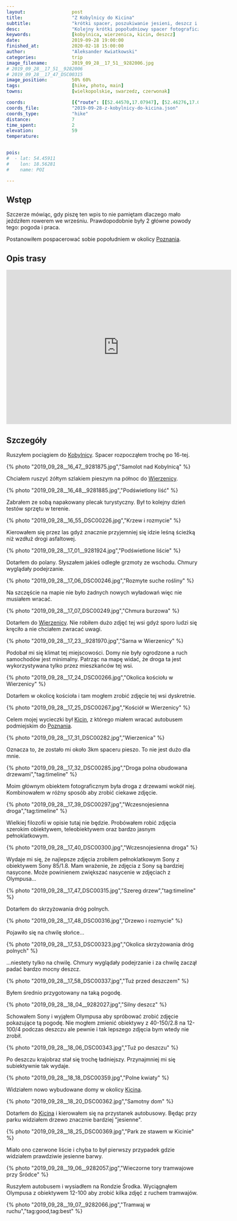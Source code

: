 ```yaml
---
layout:                 post
title:                  "Z Kobylnicy do Kicina"
subtitle:               "krótki spacer, poszukiwanie jesieni, deszcz i drzewa wzdłuż drogi"
desc:                   "Kolejny krótki popołudniowy spacer fotograficzny. Tym razem szukałem jesieni i znalazłem ciekawe drogi gruntowe na jazdę rowerem."
keywords:               [kobylnica, wierzenica, kicin, deszcz]
date:                   2019-09-28 19:00:00
finished_at:            2020-02-18 15:00:00
author:                 "Aleksander Kwiatkowski"
categories:             trip
image_filename:         2019_09_28__17_51__9282006.jpg
# 2019_09_28__17_51__9282006
# 2019_09_28__17_47_DSC00315
image_position:         50% 60%
tags:                   [hike, photo, main]
towns:                  [wielkopolskie, swarzedz, czerwonak]

coords:                 [{"route": [[52.44570,17.07947], [52.46276,17.06883], [52.46453,17.01965]], "type": "hike"}]
coords_file:            "2019-09-28-z-kobylnicy-do-kicina.json"
coords_type:            "hike"
distance:               7
time_spent:             2
elevation:              59
temperature:            


pois:
#  - lat: 54.45911
#    lon: 18.56281
#    name: POI

---
```


[wiki-poznan]: https://pl.wikipedia.org/wiki/Pozna%C5%84
[wiki-kobylnica]: https://pl.wikipedia.org/wiki/Kobylnica_(wojew%C3%B3dztwo_wielkopolskie)
[wiki-wierzenica]: https://pl.wikipedia.org/wiki/Wierzenica
[wiki-kicin]: https://pl.wikipedia.org/wiki/Kicin_(wojew%C3%B3dztwo_wielkopolskie)

## Wstęp

Szczerze mówiąc, gdy piszę ten wpis to nie pamiętam dlaczego mało jeździłem
rowerem we wrześniu.
Prawdopodobnie były 2 główne powody tego: pogoda i praca.

Postanowiłem pospacerować sobie popołudniem w okolicy [Poznania][wiki-poznan].

## Opis trasy

<iframe height='405' width='590' frameborder='0' allowtransparency='true' scrolling='no' src='https://www.strava.com/activities/2748977539/embed/cc6990eb7252ef68c930a43a4dd63fe726c5bbd1'></iframe>

## Szczegóły

Ruszyłem pociągiem do [Kobylnicy][wiki-kobylnica]. Spacer rozpocząłem trochę
po 16-tej.

{% photo "2019_09_28__16_47__9281875.jpg","Samolot nad Kobylnicą" %}

Chciałem ruszyć żółtym szlakiem pieszym na północ do [Wierzenicy][wiki-wierzenica].

{% photo "2019_09_28__16_48__9281885.jpg","Podświetlony liść" %}

Zabrałem ze sobą napakowany plecak turystyczny. Był to kolejny dzień testów
sprzętu w terenie.

{% photo "2019_09_28__16_55_DSC00226.jpg","Krzew i rozmycie" %}

Kierowałem się przez las gdyż znacznie przyjemniej się idzie leśną ścieżką niż
wzdłuż drogi asfaltowej.

{% photo "2019_09_28__17_01__9281924.jpg","Podświetlone liście" %}

Dotarłem do polany. Słyszałem jakieś odległe grzmoty ze wschodu. Chmury
wyglądały podejrzanie.

{% photo "2019_09_28__17_06_DSC00246.jpg","Rozmyte suche rośliny" %}

Na szczęście na mapie nie było żadnych nowych wyładowań więc nie musiałem
wracać.

{% photo "2019_09_28__17_07_DSC00249.jpg","Chmura burzowa" %}

Dotarłem do [Wierzenicy][wiki-wierzenica]. Nie robiłem dużo zdjęć tej wsi gdyż
sporo ludzi się kręciło a nie chciałem zwracać uwagi.

{% photo "2019_09_28__17_23__9281970.jpg","Sarna w Wierzenicy" %}

Podobał mi się klimat tej miejscowości. Domy nie były ogrodzone a ruch samochodów jest
minimalny. Patrząc na mapę widać, że droga ta jest wykorzystywana tylko przez
mieszkańców tej wsi.

{% photo "2019_09_28__17_24_DSC00266.jpg","Okolica kościołu w Wierzenicy" %}

Dotarłem w okolicę kościoła i tam mogłem zrobić zdjęcie tej wsi dyskretnie.

{% photo "2019_09_28__17_25_DSC00267.jpg","Kościół w Wierzenicy" %}

Celem mojej wycieczki był [Kicin][wiki-kicin], z którego miałem wracać
autobusem podmiejskim do [Poznania][wiki-poznan].

{% photo "2019_09_28__17_31_DSC00282.jpg","Wierzenica" %}

Oznacza to, że zostało mi około 3km spaceru pieszo. To nie jest dużo dla mnie.

{% photo "2019_09_28__17_32_DSC00285.jpg","Droga polna obudowana drzewami","tag:timeline" %}

Moim głównym obiektem fotograficznym była droga z drzewami wokół niej.
Kombinowałem w różny sposób aby zrobić ciekawe zdjęcie.

{% photo "2019_09_28__17_39_DSC00297.jpg","Wczesnojesienna droga","tag:timeline" %}

Wielkiej filozofii w opisie tutaj nie będzie. Probówałem robić zdjęcia
szerokim obiektywem, teleobiektywem oraz bardzo jasnym pełnoklatkowym.

{% photo "2019_09_28__17_40_DSC00300.jpg","Wczesnojesienna droga" %}

Wydaje mi się, że najlepsze zdjęcia zrobiłem pełnoklatkowym Sony z obiektywem
Sony 85/1.8. Mam wrażenie, że zdjęcia z Sony są bardziej nasycone.
Może powinienem zwiększać nasycenie w zdjęciach z Olympusa...

{% photo "2019_09_28__17_47_DSC00315.jpg","Szereg drzew","tag:timeline" %}

Dotarłem do skrzyżowania dróg polnych.

{% photo "2019_09_28__17_48_DSC00316.jpg","Drzewo i rozmycie" %}

Pojawiło się na chwilę słońce...

{% photo "2019_09_28__17_53_DSC00323.jpg","Okolica skrzyżowania dróg polnych" %}

...niestety tylko na chwilę. Chmury wyglądały podejrzanie i za chwilę
zaczął padać bardzo mocny deszcz.

{% photo "2019_09_28__17_58_DSC00337.jpg","Tuż przed deszczem" %}

Byłem średnio przygotowany na taką pogodę.

{% photo "2019_09_28__18_04__9282027.jpg","Silny deszcz" %}

Schowałem Sony i wyjąłem Olympusa aby spróbować zrobić zdjęcie pokazujące
tą pogodę. Nie mogłem zmienić obiektywy z 40-150/2.8 na 12-100/4 podczas
deszczu ale pewnie i tak lepszego zdjęcia bym wtedy nie zrobił.

{% photo "2019_09_28__18_06_DSC00343.jpg","Tuż po deszczu" %}

Po deszczu krajobraz stał się trochę ładniejszy. Przynajmniej mi się
subiektywnie tak wydaje.

{% photo "2019_09_28__18_18_DSC00359.jpg","Polne kwiaty" %}

Widziałem nowo wybudowane domy w okolicy [Kicina][wiki-kicin].

{% photo "2019_09_28__18_20_DSC00362.jpg","Samotny dom" %}

Dotarłem do [Kicina][wiki-kicin] i kierowałem się na przystanek autobusowy.
Będąc przy parku widziałem drzewo znacznie bardziej "jesienne".

{% photo "2019_09_28__18_25_DSC00369.jpg","Park ze stawem w Kicinie" %}

Miało ono czerwone liście i chyba to był pierwszy przypadek gdzie
widziałem prawdziwie jesienne barwy.

{% photo "2019_09_28__19_06__9282057.jpg","Wieczorne tory tramwajowe przy Śródce" %}

Ruszyłem autobusem i wysiadłem na Rondzie Środka. Wyciągnąłem Olympusa
z obiektywem 12-100 aby zrobić kilka zdjęć z ruchem tramwajów.

{% photo "2019_09_28__19_07__9282066.jpg","Tramwaj w ruchu","tag:good,tag:best" %}
